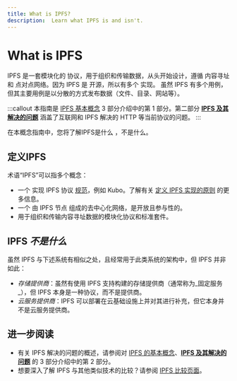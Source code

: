 ```yaml
---
title: What is IPFS?
description:  Learn what IPFS is and isn't.
---
```


# What is IPFS

IPFS 是一套模块化的 <VueCustomTooltip label="一组用于在计算机之间传输数据的标准、规则或程序，包括信息的结构方式以及每台计算机如何发送和接收信息。值得注意的示例包括 TCP/IP、HTTP/S、SMTP 和 DNS。" underlined multiline is-medium is-bottom>协议</VueCustomTooltip>，用于组织和传输数据，从头开始设计，遵循 <VueCustomTooltip label="一种通过哈希而不是位置 (IP) 来寻址数据的方法。" underlined multiline>内容寻址</VueCustomTooltip> 和 <VueCustomTooltip label="一种计算机网络模型，其中每一方都具有同等能力并可以发起通信会话。" underlined multiline is-medium>点对点网络</VueCustomTooltip>。因为 IPFS 是 <VueCustomTooltip label="软件在授予用户使用、研究、更改和分发软件及其源代码给任何人和用于任何目的的许可下发布。开源软件通常以协作的公共方式开发，鼓励用户做出贡献。" underlined multiline is-medium>开源</VueCustomTooltip>，所以有多个 <VueCustomTooltip label="软件，用任何编程语言编写，具有处理和传输内容寻址数据的功能。某些实现针对特定用例或设备进行了优化，或者使用不同的子系统来处理内容寻址数据。IPFS 中有多个用于处理内容寻址数据的规范，但并非所有实现都实现了它们。" underlined multiline is-medium>实现</VueCustomTooltip>。
虽然 IPFS 有多个用例，但其主要用例是以分散的方式发布数据（文件、目录、网站等）。

:::callout
本指南是 [IPFS 基本概念](../concepts/README.md#learn-the-basics) 3 部分介绍中的第 1 部分。第二部分 [**IPFS 及其解决的问题**](../concepts/ipfs-solves.md) 涵盖了互联网和 IPFS 解决的 HTTP 等当前协议的问题。
:::

在本概念指南中，您将了解IPFS是什么 ，不是什么。

## 定义IPFS

术语“IPFS”可以指多个概念：

- 一个 <VueCustomTooltip label="用任何编程语言编写的软件，具有处理和传输内容寻址数据的功能。一些实现针对特定用例或设备进行了优化，或者使用不同的子系统来处理内容寻址数据。IPFS 中有多个用于处理内容寻址数据的规范，但并非所有实现都实现了它们。" underlined multiline is-medium>实现</VueCustomTooltip> IPFS 协议 [规范](https://github.com/ipfs/specs)，例如 <VueCustomTooltip label="IPFS 的第一个实现，用 Go 编写。" underlined multiline>Kubo</VueCustomTooltip>。了解有关 [定义 IPFS 实现的原则](./implementations.md) 的更多信息。
- 一个 由 <VueCustomTooltip label="通过运行 IPFS 实现参与 IPFS 网络的计算机。也称为对等点" underlined multiline>IPFS 节点</VueCustomTooltip> 组成的<VueCustomTooltip label="一个计算机网络，其中多个服务器充当单个处理点，而无需中央服务器来管理网络活动。" underlined multiline is-medium>去中心化网络</VueCustomTooltip>，是开放且参与性的。
- 用于组织和传输内容寻址数据的模块化协议和标准套件。

## IPFS _不是什么_

虽然 IPFS 与下述系统有相似之处，且经常用于此类系统的架构中，但 IPFS 并非如此：

- _存储提供商_：虽然有使用 IPFS 支持构建的存储提供商（通常称为_固定服务_），但 IPFS 本身是一种协议，而不是提供商。
- _<VueCustomTooltip label="通过互联网向用户提供按需计算资源（如数据库和存储）的组织。" underlined multiline is-medium>云服务提供商</VueCustomTooltip>_：IPFS 可以部署在云基础设施上并对其进行补充，但它本身并不是云服务提供商。

## 进一步阅读
- 有关 IPFS 解决的问题的概述，请参阅对 [IPFS 的基本概念](../concepts/README.md#learn-the-basics)、[**IPFS 及其解决的问题**](../concepts/ipfs-solves.md) 的 3 部分介绍中的第 2 部分。
- 想要深入了解 IPFS 与其他类似技术的比较？请参阅 [IPFS 比较页面](../concepts/comparisons.md)。